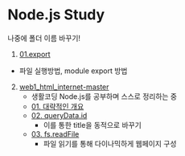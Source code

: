 # Node.js Study

나중에 폴더 이름 바꾸기!

1) <a href="./01.export">01.export</a>
  - 파일 실행방법, module export 방법

2) <a href="./web1_html_internet-master">web1_html_internet-master</a>
    - 생활코딩 Node.js를 공부하며 스스로 정리하는 중
    - <a href="./web1_html_internet-master/01">01. 대략적인 개요</a>
    - <a href="./web1_html_internet-master/02">02. queryData.id</a>
      - 이를 통한 title을 동적으로 바꾸기
    - <a href="./web1_html_internet-master/02">03. fs.readFile</a>
      - 파일 읽기를 통해 다이나믹하게 웹페이지 구성
